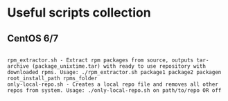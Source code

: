 ﻿# Useful scripts collection
 ## CentOS 6/7
<code>
rpm_extractor.sh - Extract rpm packages from source, outputs tar-archive (package_unixtime.tar) with ready to use repository with downloaded rpms. Usage: ./rpm_extractor.sh package1 package2 packagen root_install_path rpms_folder
only-local-repo.sh - Creates a local repo file and removes all other repos from system. Usage: ./only-local-repo.sh on path/to/repo OR off
</code>
